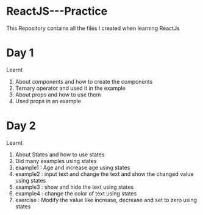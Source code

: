# ReactJS---Practice
This Repository contains all the files I created when learning ReactJs
# Day 1
Learnt 
1. About components and how to create the components
2. Ternary operator and used it in the example
3. About props and how to use them
4. Used props in an example

# Day 2
Learnt
1. About States and how to use states
2. Did many examples using states
3. example1 : Age and increase age using states
4. example2 : input text and change the text and show the changed value using states
5. example3 : show and hide the text using states
6. example4 : change the color of text using states
7. exercise : Modify the value like increase, decrease and set to zero using states
